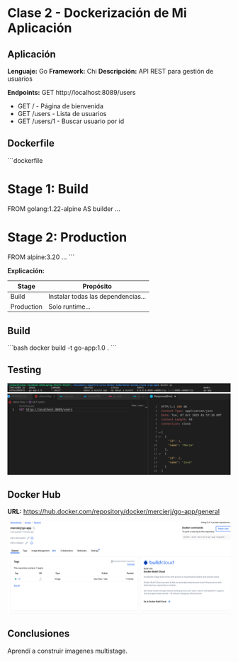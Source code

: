 # Clase 2 - Dockerización de Mi Aplicación

## Aplicación

**Lenguaje:** Go
**Framework:** Chi
**Descripción:** API REST para gestión de usuarios

**Endpoints:** GET http://localhost:8089/users
- GET / - Página de bienvenida
- GET /users - Lista de usuarios
- GET /users/1 - Buscar usuario por id

## Dockerfile

\`\`\`dockerfile
# Stage 1: Build
FROM golang:1.22-alpine AS builder
...

# Stage 2: Production
FROM alpine:3.20
...
\`\`\`

**Explicación:**

| Stage | Propósito |
|-------|-----------|
| Build | Instalar todas las dependencias... |
| Production | Solo runtime... |

## Build

\`\`\`bash
docker build -t go-app:1.0 .
\`\`\`


## Testing

![Docker Images](./screenshots/contenedor_en_ejecucion.png "Contenedor en ejecucion")
![API Response](screenshots/5.%20Prueba2.png "Prueba")

## Docker Hub

**URL:** https://hub.docker.com/repository/docker/mercierj/go-app/general

![Docker Hub](screenshots/dockhub.png "Imagen en docker hub")


## Conclusiones

Aprendí a construir imagenes multistage.